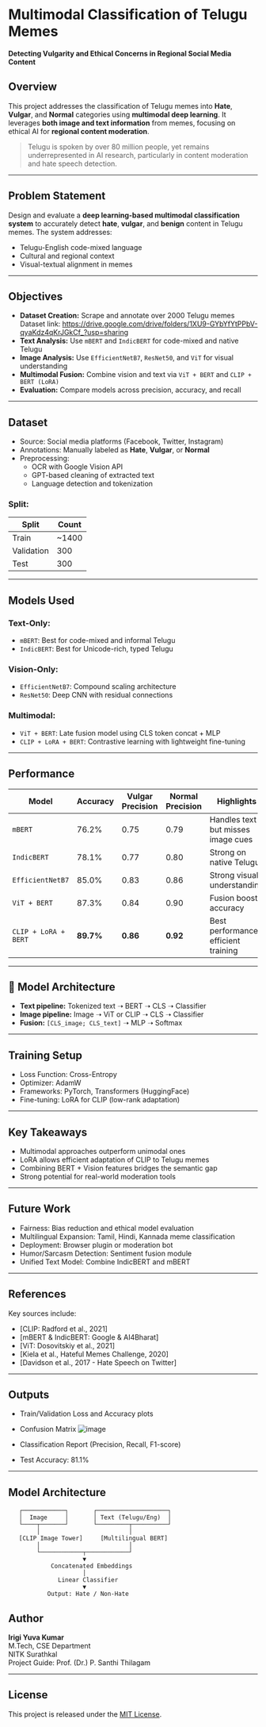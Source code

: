 # Multimodal Classification of Telugu Memes  

**Detecting Vulgarity and Ethical Concerns in Regional Social Media Content**  

## Overview

This project addresses the classification of Telugu memes into **Hate**, **Vulgar**, and **Normal** categories using **multimodal deep learning**. It leverages **both image and text information** from memes, focusing on ethical AI for **regional content moderation**.

> Telugu is spoken by over 80 million people, yet remains underrepresented in AI research, particularly in content moderation and hate speech detection.

---

## Problem Statement

Design and evaluate a **deep learning-based multimodal classification system** to accurately detect **hate**, **vulgar**, and **benign** content in Telugu memes. The system addresses:

- Telugu-English code-mixed language
- Cultural and regional context
- Visual-textual alignment in memes

---

## Objectives

- **Dataset Creation:** Scrape and annotate over 2000 Telugu memes  
Dataset link: https://drive.google.com/drive/folders/1XU9-GYbYfYtPPbV-qyaKdz4qKrJGkCf_?usp=sharing
- **Text Analysis:** Use `mBERT` and `IndicBERT` for code-mixed and native Telugu
- **Image Analysis:** Use `EfficientNetB7`, `ResNet50`, and `ViT` for visual understanding
- **Multimodal Fusion:** Combine vision and text via `ViT + BERT` and `CLIP + BERT (LoRA)`
- **Evaluation:** Compare models across precision, accuracy, and recall

---

## Dataset

- Source: Social media platforms (Facebook, Twitter, Instagram)
- Annotations: Manually labeled as **Hate**, **Vulgar**, or **Normal**
- Preprocessing:
  - OCR with Google Vision API
  - GPT-based cleaning of extracted text
  - Language detection and tokenization

### Split:

| Split      | Count |
| ---------- | ----- |
| Train      | ~1400 |
| Validation | 300   |
| Test       | 300   |

---

## Models Used

### Text-Only:

- `mBERT`: Best for code-mixed and informal Telugu
- `IndicBERT`: Best for Unicode-rich, typed Telugu

### Vision-Only:

- `EfficientNetB7`: Compound scaling architecture
- `ResNet50`: Deep CNN with residual connections

### Multimodal:

- `ViT + BERT`: Late fusion model using CLS token concat + MLP
- `CLIP + LoRA + BERT`: Contrastive learning with lightweight fine-tuning

---

## Performance

| Model                | Accuracy  | Vulgar Precision | Normal Precision | Highlights                           |
| -------------------- | --------- | ---------------- | ---------------- | ------------------------------------ |
| `mBERT`              | 76.2%     | 0.75             | 0.79             | Handles text but misses image cues   |
| `IndicBERT`          | 78.1%     | 0.77             | 0.80             | Strong on native Telugu              |
| `EfficientNetB7`     | 85.0%     | 0.83             | 0.86             | Strong visual understanding          |
| `ViT + BERT`         | 87.3%     | 0.84             | 0.90             | Fusion boosts accuracy               |
| `CLIP + LoRA + BERT` | **89.7%** | **0.86**         | **0.92**         | Best performance, efficient training |

---

## 🔬 Model Architecture

- **Text pipeline:** Tokenized text ➝ BERT ➝ CLS ➝ Classifier  
- **Image pipeline:** Image ➝ ViT or CLIP ➝ CLS ➝ Classifier  
- **Fusion:** `[CLS_image; CLS_text]` ➝ MLP ➝ Softmax

---

## Training Setup

- Loss Function: Cross-Entropy
- Optimizer: AdamW
- Frameworks: PyTorch, Transformers (HuggingFace)
- Fine-tuning: LoRA for CLIP (low-rank adaptation)

---

## Key Takeaways

- Multimodal approaches outperform unimodal ones
- LoRA allows efficient adaptation of CLIP to Telugu memes
- Combining BERT + Vision features bridges the semantic gap
- Strong potential for real-world moderation tools

---

## Future Work

- Fairness: Bias reduction and ethical model evaluation
- Multilingual Expansion: Tamil, Hindi, Kannada meme classification
- Deployment: Browser plugin or moderation bot
- Humor/Sarcasm Detection: Sentiment fusion module
- Unified Text Model: Combine IndicBERT and mBERT

---

## References

Key sources include:

- [CLIP: Radford et al., 2021]
- [mBERT & IndicBERT: Google & AI4Bharat]
- [ViT: Dosovitskiy et al., 2021]
- [Kiela et al., Hateful Memes Challenge, 2020]
- [Davidson et al., 2017 - Hate Speech on Twitter]

---

## Outputs

- Train/Validation Loss and Accuracy plots
- Confusion Matrix
  ![image](https://github.com/user-attachments/assets/faff105b-669f-4186-801f-fc2288c5f326)

- Classification Report (Precision, Recall, F1-score)
- Test Accuracy: 81.1%

---

## Model Architecture

```text
   ┌────────────┐       ┌────────────────────┐
   │  Image     │       │ Text (Telugu/Eng)  │
   └────┬───────┘       └─────────┬──────────┘
        │                         │
   [CLIP Image Tower]     [Multilingual BERT]
        │                         │
        └────────────┬────────────┘
                     ▼
            Concatenated Embeddings
                     │
              Linear Classifier
                     ▼
           Output: Hate / Non-Hate
```

## Author

**Irigi Yuva Kumar**  
M.Tech, CSE Department  
NITK Surathkal  
Project Guide: Prof. (Dr.) P. Santhi Thilagam  

---

## License

This project is released under the [MIT License](LICENSE).
